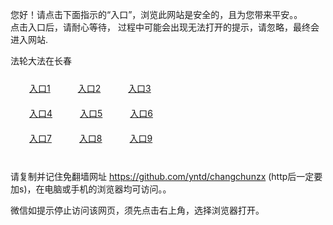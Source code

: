 您好！请点击下面指示的“入口”，浏览此网站是安全的，且为您带来平安。。 <br/>
点击入口后，请耐心等待， 过程中可能会出现无法打开的提示，请忽略，最终会进入网站. </br>

法轮大法在长春<br/>
<div style="padding:10px"><a style="margin:20px" target="_blank" href="https://d1ltnho8hxm6fy.cloudfront.net/2Qpsp?ozywhk" id="ccLink1" rel="nofollow">入口1</a> <a target="_blank" style="margin:20px" href="https://d1b8vyi8urp3a3.cloudfront.net/2Qpsp?mrbwemft" id="ccLink2" rel="nofollow">入口2</a> <a style="margin:20px" target="_blank" href="https://d1cxm32xvixr7g.cloudfront.net/2Qpsp?xlidknom" id="ccLink3" rel="nofollow">入口3</a></div>

<div style="padding:10px" ><a style="margin:20px" target="_blank" href="https://d1ltnho8hxm6fy.cloudfront.net/2Qpsp?ozywhk" id="ccLink4" rel="nofollow">入口4</a> <a style="margin:20px" href="https://d1b8vyi8urp3a3.cloudfront.net/2Qpsp?mrbwemft" target="_blank" id="ccLink5" rel="nofollow">入口5</a> <a style="margin:20px" href="https://d1cxm32xvixr7g.cloudfront.net/2Qpsp?xlidknom" target="_blank" id="ccLink6" rel="nofollow">入口6</a></div>

<div style="padding:10px"><a style="margin:20px" target="_blank" href="https://d1ltnho8hxm6fy.cloudfront.net/2Qpsp?ozywhk" id="ccLink7" rel="nofollow">入口7</a> <a style="margin:20px" href="https://d1b8vyi8urp3a3.cloudfront.net/2Qpsp?mrbwemft" target="_blank" id="ccLink8" rel="nofollow">入口8</a> <a style="margin:20px" target="_blank" href="https://d1cxm32xvixr7g.cloudfront.net/2Qpsp?xlidknom" id="ccLink9" rel="nofollow">入口9</a></div>

<br/>



请复制并记住免翻墙网址 https://github.com/yntd/changchunzx (http后一定要加s)，在电脑或手机的浏览器均可访问。。<br/>

微信如提示停止访问该网页，须先点击右上角，选择浏览器打开。
